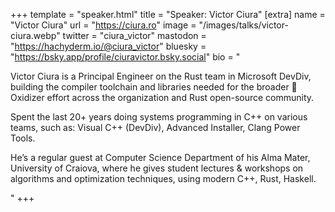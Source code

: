 +++
template = "speaker.html"
title = "Speaker: Victor Ciura"
[extra]
  name = "Victor Ciura"
  url = "https://ciura.ro"
  image = "/images/talks/victor-ciura.webp"
  twitter = "ciura_victor"
  mastodon = "https://hachyderm.io/@ciura_victor"
  bluesky = "https://bsky.app/profile/ciuravictor.bsky.social"
  bio = "<p>Victor Ciura is a Principal Engineer on the Rust team in Microsoft DevDiv, building the compiler toolchain and libraries needed for the broader 🦀Oxidizer effort across the organization and Rust open-source community.</p><p>Spent the last 20+ years doing systems programming in C++ on various teams, such as: Visual C++ (DevDiv), Advanced Installer, Clang Power Tools.</p><p>He’s a regular guest at Computer Science Department of his Alma Mater, University of Craiova, where he gives student lectures & workshops on algorithms and optimization techniques, using modern C++, Rust, Haskell.</p>"
+++
